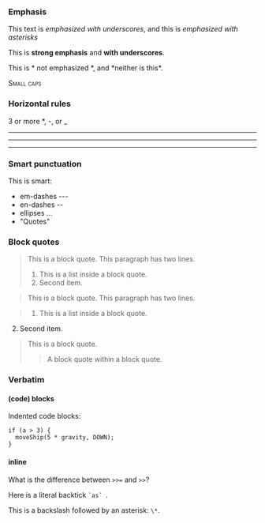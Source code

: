 ### Emphasis

This text is _emphasized with underscores_, and this
is *emphasized with asterisks*

This is **strong emphasis** and __with underscores__.

This is * not emphasized *, and \*neither is this\*.

<span style="font-variant:small-caps;">Small caps</span>

### Horizontal rules

3 or more \*, \-, or _

*  *  *  *

---------------

___

### Smart punctuation

This is smart:

* em-dashes ---
* en-dashes --
* ellipses ...
* "Quotes"

### Block quotes

> This is a block quote. This
> paragraph has two lines.
>
> 1. This is a list inside a block quote.
> 2. Second item.

> This is a block quote. This
paragraph has two lines.

> 1. This is a list inside a block quote.
2. Second item.

> This is a block quote.
>
> > A block quote within a block quote.

### Verbatim

#### (code) blocks

Indented code blocks:

    if (a > 3) {
      moveShip(5 * gravity, DOWN);
    }

#### inline

What is the difference between `>>=` and `>>`?

Here is a literal backtick `` `as`  ``.

This is a backslash followed by an asterisk: `\*`.
